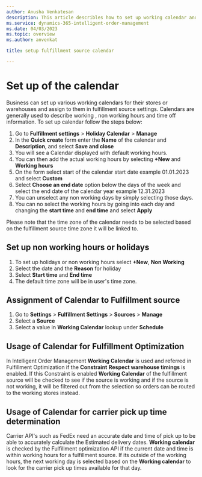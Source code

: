 ```yaml
---
author: Anusha Venkatesan
description: This article describles how to set up working calendar and assign to a fulfillment source in Microsoft Dynamics 365 Intelligent Order Management.
ms.service: dynamics-365-intelligent-order-management
ms.date: 04/03/2023
ms.topic: overview
ms.author: anvenkat

title: setup fulfillment source calendar  

---
```


# Set up of the calendar

Business can set up various working calendars for their stores or warehouses and assign to them in fulfillment source settings. Calendars are generally used to describe working , non working hours and time off
information. To set up calendar follow the steps below:
1. Go to **Fulfillment settings** > **Holiday Calendar** > **Manage**
2. In the **Quick create** form enter the **Name** of the calendar and **Description**, and select **Save and close**
3. You will see a Calendar displayed with default working hours.
4. You can then add the actual working hours by selecting **+New** and **Working hours**
5. On the form select start of the calendar start date example 01.01.2023 and select **Custom**
6. Select **Choose an end date** option below the days of the week and select the end date of the calendar year example 12.31.2023
7. You can unselect any non working days by simply selecting those days.
8. You can no select the working hours by going into each day and changing the **start time** and **end time** and select **Apply**

Please note that the time zone of the calendar needs to be selected based on the fulfillment source time zone it will be linked to. 

## Set up non working hours or holidays

1. To set up holidays or non working hours select **+New**, **Non Working**
2. Select the date and the **Reason** for holiday
3. Select **Start time** and **End time**
4. The default time zone will be in user's time zone.

## Assignment of Calendar to Fulfillment source

1. Go to **Settings** > **Fulfillment Settings** > **Sources** > **Manage**
2. Select a **Source**
3. Select a value in **Working Calendar** lookup under **Schedule**

## Usage of Calendar for Fulfillment Optimization

In Intelligent Order Management **Working Calendar** is used and referred in Fulfillment Optimization if the **Constraint** **Respect warehouse timings** is enabled.
If this Constraint is enabled **Working Calendar** of the fulfillment source will be checked to see if the source is working and if the source is not working, it will be filtered out from the selection so orders can be routed to the working stores instead.

## Usage of Calendar for carrier pick up time determination

Carrier API's such as FedEx need an accurate date and time of pick up to be able to accurately calculate the Estimated delivery dates. **Working calendar**  is checked by the Fulfillment optimization API if the current date and time is within working hours for a fulfillment source. If its outside of the working hours, the next working day is selected based on the **Working calendar** to look for the carrier pick up times available for that day.  
